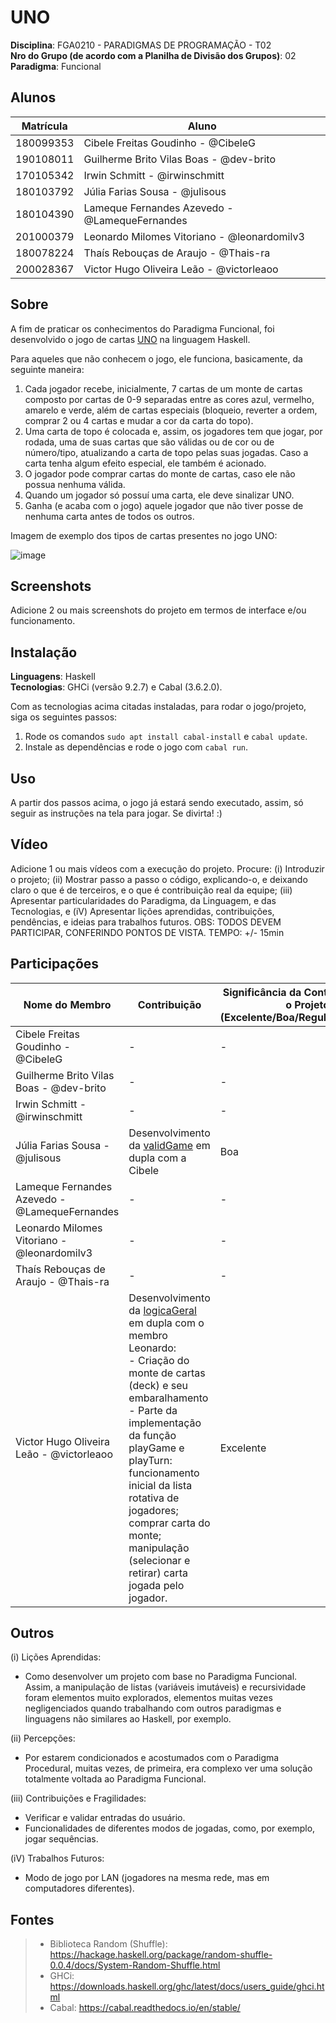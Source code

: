 # UNO

**Disciplina**: FGA0210 - PARADIGMAS DE PROGRAMAÇÃO - T02 <br>
**Nro do Grupo (de acordo com a Planilha de Divisão dos Grupos)**: 02<br>
**Paradigma**: Funcional<br>

## Alunos
|Matrícula | Aluno |
| -- | -- |
| 180099353  |  Cibele Freitas Goudinho - @CibeleG |
| 190108011  |  Guilherme Brito Vilas Boas - @dev-brito |
| 170105342  |  Irwin Schmitt - @irwinschmitt |
| 180103792  |  Júlia Farias Sousa - @julisous |
| 180104390  |  Lameque Fernandes Azevedo - @LamequeFernandes |
| 201000379  |  Leonardo Milomes Vitoriano - @leonardomilv3 |
| 180078224  |  Thaís Rebouças de Araujo - @Thais-ra |
| 200028367  |  Victor Hugo Oliveira Leão - @victorleaoo |

## Sobre
A fim de praticar os conhecimentos do Paradigma Funcional, foi desenvolvido o jogo de cartas [UNO](https://www.letsplayuno.com/) na linguagem Haskell.

Para aqueles que não conhecem o jogo, ele funciona, basicamente, da seguinte maneira:

1. Cada jogador recebe, inicialmente, 7 cartas de um monte de cartas composto por cartas de 0-9 separadas entre as cores azul, vermelho, amarelo e verde, além de cartas especiais (bloqueio, reverter a ordem, comprar 2 ou 4 cartas e mudar a cor da carta do topo).
2. Uma carta de topo é colocada e, assim, os jogadores tem que jogar, por rodada, uma de suas cartas que são válidas ou de cor ou de número/tipo, atualizando a carta de topo pelas suas jogadas. Caso a carta tenha algum efeito especial, ele também é acionado.
3. O jogador pode comprar cartas do monte de cartas, caso ele não possua nenhuma válida.
4. Quando um jogador só possuí uma carta, ele deve sinalizar UNO.
5. Ganha (e acaba com o jogo) aquele jogador que não tiver posse de nenhuma carta antes de todos os outros.

Imagem de exemplo dos tipos de cartas presentes no jogo UNO:

![image](https://user-images.githubusercontent.com/33530818/236084070-e0f4efdc-a464-4a30-aeba-e958347fa7c8.png)

## Screenshots
Adicione 2 ou mais screenshots do projeto em termos de interface e/ou funcionamento.

## Instalação
**Linguagens**: Haskell<br>
**Tecnologias**: GHCi (versão 9.2.7) e Cabal (3.6.2.0).<br>

Com as tecnologias acima citadas instaladas, para rodar o jogo/projeto, siga os seguintes passos:

1. Rode os comandos ```sudo apt install cabal-install``` e ```cabal update```.
2. Instale as dependências e rode o jogo com  ```cabal run```.

## Uso
A partir dos passos acima, o jogo já estará sendo executado, assim, só seguir as instruções na tela para jogar. Se divirta! :)

## Vídeo
Adicione 1 ou mais vídeos com a execução do projeto.
Procure:
(i) Introduzir o projeto;
(ii) Mostrar passo a passo o código, explicando-o, e deixando claro o que é de terceiros, e o que é contribuição real da equipe;
(iii) Apresentar particularidades do Paradigma, da Linguagem, e das Tecnologias, e
(iV) Apresentar lições aprendidas, contribuições, pendências, e ideias para trabalhos futuros.
OBS: TODOS DEVEM PARTICIPAR, CONFERINDO PONTOS DE VISTA.
TEMPO: +/- 15min

## Participações

|Nome do Membro | Contribuição | Significância da Contribuição para o Projeto (Excelente/Boa/Regular/Ruim/Nula) |
| -- | -- | -- |
| Cibele Freitas Goudinho - @CibeleG | - | - |
| Guilherme Brito Vilas Boas - @dev-brito | - | - |
| Irwin Schmitt - @irwinschmitt | - | - |
| Júlia Farias Sousa - @julisous | Desenvolvimento da [validGame](https://github.com/UnBParadigmas2023-1-Turma02/2023.1_G1_Funcional_UNO/tree/validGame) em dupla com a Cibele| Boa |
| Lameque Fernandes Azevedo - @LamequeFernandes | - | - |
| Leonardo Milomes Vitoriano - @leonardomilv3 | - | - |
| Thaís Rebouças de Araujo - @Thais-ra | - | - |
| Victor Hugo Oliveira Leão - @victorleaoo | Desenvolvimento da [logicaGeral](https://github.com/UnBParadigmas2023-1-Turma02/2023.1_G1_Funcional_UNO/tree/logicaGeral) em dupla com o membro Leonardo:<br>- Criação do monte de cartas (deck) e seu embaralhamento<br>- Parte da implementação da função playGame e playTurn: funcionamento inicial da lista rotativa de jogadores; comprar carta do monte; manipulação (selecionar e retirar) carta jogada pelo jogador. | Excelente |

## Outros

(i) Lições Aprendidas:
* Como desenvolver um projeto com base no Paradigma Funcional. Assim, a manipulação de listas (variáveis imutáveis) e recursividade foram elementos muito explorados, elementos muitas vezes negligenciados quando trabalhando com outros paradigmas e linguagens não similares ao Haskell, por exemplo.

(ii) Percepções:
* Por estarem condicionados e acostumados com o Paradigma Procedural, muitas vezes, de primeira, era complexo ver uma solução totalmente voltada ao Paradigma Funcional.

(iii) Contribuições e Fragilidades:
* Verificar e validar entradas do usuário.
* Funcionalidades de diferentes modos de jogadas, como, por exemplo, jogar sequências.

(iV) Trabalhos Futuros:
* Modo de jogo por LAN (jogadores na mesma rede, mas em computadores diferentes).

## Fontes
> - Biblioteca Random (Shuffle): https://hackage.haskell.org/package/random-shuffle-0.0.4/docs/System-Random-Shuffle.html
> - GHCi: https://downloads.haskell.org/ghc/latest/docs/users_guide/ghci.html
> - Cabal: https://cabal.readthedocs.io/en/stable/
